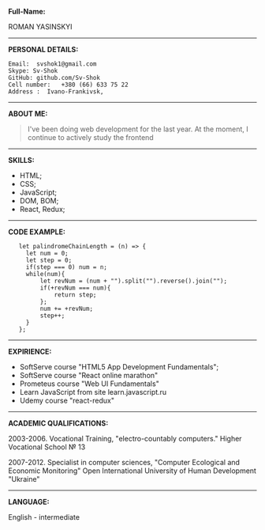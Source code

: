  **Full-Name:**
 
  ROMAN YASINSKYI 

________________
 **PERSONAL DETAILS:**
   
    Email:  svshok1@gmail.com
    Skype: Sv-Shok
    GitHub: github.com/Sv-Shok
    Cell number:   +380 (66) 633 75 22
    Address :  Ivano-Frankivsk,
    
________________ 
**ABOUT ME:** 
>I've been doing web development for the last year.
>At the moment, I continue to actively study the frontend

________________
**SKILLS:**

- HTML;
- CSS; 
- JavaScript;
- DOM, BOM; 
- React, Redux;

________________
**CODE EXAMPLE:**
```
   let palindromeChainLength = (n) => {
     let num = 0;
     let step = 0;
     if(step === 0) num = n;
     while(num){
         let revNum = (num + "").split("").reverse().join("");
         if(+revNum === num){
             return step;
         };
         num += +revNum;
         step++;
     }
   };
```
________________
**EXPIRIENCE:**

- SoftServe course "HTML5 App Development Fundamentals";
- SoftServe course "React online marathon"
- Prometeus course "Web UI Fundamentals"
- Learn JavaScript from site  learn.javascript.ru
- Udemy course "react-redux"

________________
**ACADEMIC QUALIFICATIONS:**

 2003-2006\.
 Vocational Training, "electro-countably computers." Higher Vocational School № 13

 2007-2012\.
 Specialist in computer sciences, "Computer Ecological and Economic Monitoring"
 Open International University of Human Development "Ukraine"

________________
 **LANGUAGE:**
  
  English  -  intermediate